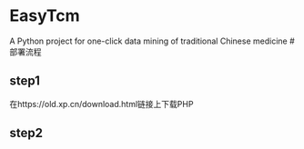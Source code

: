 # EasyTcm
A Python project for one-click data mining of traditional Chinese medicine
#部署流程
## step1
在https://old.xp.cn/download.html链接上下载PHP
## step2

